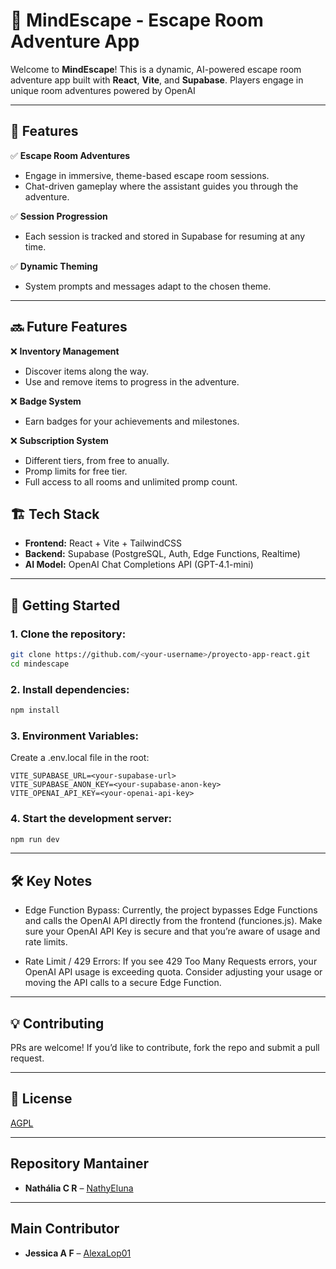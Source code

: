 # 🚀 MindEscape - Escape Room Adventure App

Welcome to **MindEscape**! This is a dynamic, AI-powered escape room adventure app built with **React**, **Vite**, and **Supabase**. Players engage in unique room adventures powered by OpenAI

---

## 🎯 Features

:white_check_mark: **Escape Room Adventures**  
- Engage in immersive, theme-based escape room sessions.  
- Chat-driven gameplay where the assistant guides you through the adventure.  

:white_check_mark: **Session Progression**  
- Each session is tracked and stored in Supabase for resuming at any time.

:white_check_mark: **Dynamic Theming**  
- System prompts and messages adapt to the chosen theme.

---

## :soon: Future Features

:x: **Inventory Management**  
- Discover items along the way.  
- Use and remove items to progress in the adventure.

:x: **Badge System**  
- Earn badges for your achievements and milestones.

:x: **Subscription System** 
- Different tiers, from free to anually.
- Promp limits for free tier.
- Full access to all rooms and unlimited promp count.

## 🏗️ Tech Stack

- **Frontend:** React + Vite + TailwindCSS  
- **Backend:** Supabase (PostgreSQL, Auth, Edge Functions, Realtime)  
- **AI Model:** OpenAI Chat Completions API (GPT-4.1-mini)

---

## 🚀 Getting Started

### 1. Clone the repository:

```bash
git clone https://github.com/<your-username>/proyecto-app-react.git
cd mindescape
```

### 2. Install dependencies:

```bash
npm install
```

### 3. Environment Variables:
  Create a .env.local file in the root:

```env
VITE_SUPABASE_URL=<your-supabase-url>
VITE_SUPABASE_ANON_KEY=<your-supabase-anon-key>
VITE_OPENAI_API_KEY=<your-openai-api-key>
```

### 4. Start the development server:

```bash
npm run dev
```

---

## 🛠️ Key Notes

- Edge Function Bypass:
  Currently, the project bypasses Edge Functions and calls the OpenAI API directly from the frontend (funciones.js).
  Make sure your OpenAI API Key is secure and that you’re aware of usage and rate limits.

- Rate Limit / 429 Errors:
  If you see 429 Too Many Requests errors, your OpenAI API usage is exceeding quota.
  Consider adjusting your usage or moving the API calls to a secure Edge Function.

---

## 💡 Contributing
  PRs are welcome! If you’d like to contribute, fork the repo and submit a pull request.

---

## 📄 License

[AGPL](LICENSE)

---

## Repository Mantainer

- **Nathália C R** – [NathyEluna](https://github.com/NathyEluna)

---

## Main Contributor

- **Jessica A F** – [AlexaLop01](https://github.com/AlexaLop01)
